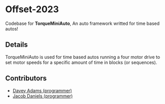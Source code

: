 # Offset-2023

Codebase for **TorqueMiniAuto**, An auto framework writted for time based autos!

## Details

TorqueMiniAuto is used for time based autos running a four motor drive to set motor speeds for a specific amount of time in blocks (or sequences).

## Contributors

- [Davey Adams (programmer)](https://github.com/humandavey/)
- [Jacob Daniels (programmer)](https://github.com/firebanner64/)

